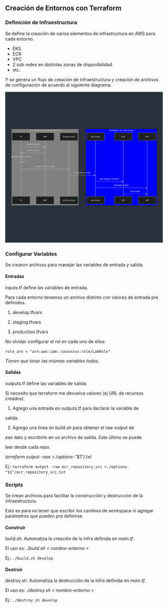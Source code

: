 
## Creación de Entornos con Terraform

### Definición de Infraestructura

Se define la creación de varios elementos de infrastructura en AWS para cada entorno.

  

- EKS
- ECR
- VPC
- 2 sub redes en distintas zonas de disponibilidad.
- etc.

Y se genera un flujo de creación de infraestructura y creación de archivos de configuración de acuerdo al siguiente diagrama:

![Diagrama de Terraform](/diagramas/Terraform.png)

### Configurar Variables

Se crearon archivos para manejar las variables de entrada y salida.

#### Entradas

inputs.tf define las variables de entrada.

Para cada entorno tenemos un archivo distinto con valores de entrada pre definidos.

1. develop.tfvars

2. staging.tfvars

3. production.tfvars

  
  

No olvidar configurar el rol en cada uno de ellos:

`role_arn = "arn:aws:iam::xxxxxxxx:role/LabRole"`

  

*Tienen que tener las mismas variables todos.*

  

#### Salidas

outputs.tf define las variables de salida.

  

Si necesito que terraform me devuelva valores (ej URL de recursos creados).

  

1. Agrego una entrada en outputs.tf para declarar la variable de

salida.

2. Agrego una línea en build.sh para obtener el raw output de

ese dato y escribirlo en un archivo de salida. Este último se puede

leer desde cada repo.

*terraform output -raw <nombre-de-variable> >./options-"$1"/<nombre-de-variable>.txt*

Ej.: `terraform output -raw ecr_repository_uri >./options-"$1"/ecr_repository_uri.txt`

  

### Scripts

Se crean archivos para facilitar la construcción y destrucción de la infraestructura.

Esto es para no tener que escribir los cambios de workspace ni agregar parámetros que pueden pre definirse.

#### Construir

build.sh. Automatiza la creación de la infra definida en *main.tf*.

  

El uso es: *./build.sh < nombre-entorno >*

Ej.: `./build.sh develop`

#### Destruir

destroy.sh. Automatiza la destrucción de la infra definida en *main.tf*.

El uso es: *./destroy.sh < nombre-entorno >*

Ej.: `./destroy.sh develop`